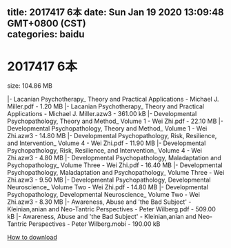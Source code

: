 
title: 2017417 6本
date: Sun Jan 19 2020 13:09:48 GMT+0800 (CST)    
categories: baidu
---

# 2017417 6本
size: 104.86 MB
 
 
|- Lacanian Psychotherapy_ Theory and Practical Applications - Michael J. Miller.pdf - 1.20 MB
|- Lacanian Psychotherapy_ Theory and Practical Applications - Michael J. Miller.azw3 - 361.00 kB
|- Developmental Psychopathology, Theory and Method_ Volume 1 - Wei Zhi.pdf - 22.10 MB
|- Developmental Psychopathology, Theory and Method_ Volume 1 - Wei Zhi.azw3 - 14.80 MB
|- Developmental Psychopathology, Risk, Resilience, and Intervention_ Volume 4 - Wei Zhi.pdf - 11.90 MB
|- Developmental Psychopathology, Risk, Resilience, and Intervention_ Volume 4 - Wei Zhi.azw3 - 4.80 MB
|- Developmental Psychopathology, Maladaptation and Psychopathology_ Volume Three - Wei Zhi.pdf - 16.40 MB
|- Developmental Psychopathology, Maladaptation and Psychopathology_ Volume Three - Wei Zhi.azw3 - 9.50 MB
|- Developmental Psychopathology, Developmental Neuroscience_ Volume Two - Wei Zhi.pdf - 14.80 MB
|- Developmental Psychopathology, Developmental Neuroscience_ Volume Two - Wei Zhi.azw3 - 8.30 MB
|- Awareness, Abuse and 'the Bad Subject' - Kleinian,anian and Neo-Tantric Perspectives - Peter Wilberg.pdf - 509.00 kB
|- Awareness, Abuse and 'the Bad Subject' - Kleinian,anian and Neo-Tantric Perspectives - Peter Wilberg.mobi - 190.00 kB

[How to download](https://bpcam.bemobtrk.com/go/2ceec3aa-1ca2-46d6-b9ff-aaa5c184517c?jno=359)